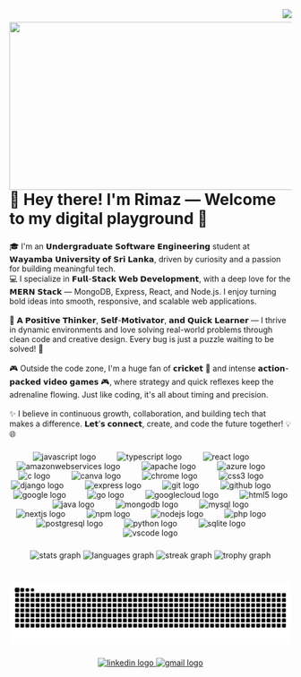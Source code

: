 <img align="right" src="https://visitor-badge.laobi.icu/badge?page_id=MohammadhRimaz.MohammadhRimaz&left_color=black&right_color=orangered&left_text=Viewers"  />

###

<img align="left" width="1024" height="300" src="https://user-images.githubusercontent.com/74038190/241765440-80728820-e06b-4f96-9c9e-9df46f0cc0a5.gif"  />

###

<h1 align="left">👋 Hey there! I'm Rimaz — Welcome to my digital playground 🚀</h1>

###

<p align="left">🎓 I'm an 𝗨𝗻𝗱𝗲𝗿𝗴𝗿𝗮𝗱𝘂𝗮𝘁𝗲 𝗦𝗼𝗳𝘁𝘄𝗮𝗿𝗲 𝗘𝗻𝗴𝗶𝗻𝗲𝗲𝗿𝗶𝗻𝗴 student at 𝗪𝗮𝘆𝗮𝗺𝗯𝗮 𝗨𝗻𝗶𝘃𝗲𝗿𝘀𝗶𝘁𝘆 𝗼𝗳 𝗦𝗿𝗶 𝗟𝗮𝗻𝗸𝗮, driven by curiosity and a passion for building meaningful tech.<br>💻 I specialize in 𝗙𝘂𝗹𝗹-𝗦𝘁𝗮𝗰𝗸 𝗪𝗲𝗯 𝗗𝗲𝘃𝗲𝗹𝗼𝗽𝗺𝗲𝗻𝘁, with a deep love for the 𝗠𝗘𝗥𝗡 𝗦𝘁𝗮𝗰𝗸 — MongoDB, Express, React, and Node.js. I enjoy turning bold ideas into smooth, responsive, and scalable web applications.<br><br>🧠 𝗔 𝗣𝗼𝘀𝗶𝘁𝗶𝘃𝗲 𝗧𝗵𝗶𝗻𝗸𝗲𝗿, 𝗦𝗲𝗹𝗳-𝗠𝗼𝘁𝗶𝘃𝗮𝘁𝗼𝗿, 𝗮𝗻𝗱 𝗤𝘂𝗶𝗰𝗸 𝗟𝗲𝗮𝗿𝗻𝗲𝗿 — I thrive in dynamic environments and love solving real-world problems through clean code and creative design. Every bug is just a puzzle waiting to be solved! 🧩<br><br>🎮 Outside the code zone, I'm a huge fan of 𝗰𝗿𝗶𝗰𝗸𝗲𝘁 🏏 and intense 𝗮𝗰𝘁𝗶𝗼𝗻-𝗽𝗮𝗰𝗸𝗲𝗱 𝘃𝗶𝗱𝗲𝗼 𝗴𝗮𝗺𝗲𝘀 🎮, where strategy and quick reflexes keep the adrenaline flowing. Just like coding, it's all about timing and precision.<br><br>✨ I believe in continuous growth, collaboration, and building tech that makes a difference. 𝗟𝗲𝘁’𝘀 𝗰𝗼𝗻𝗻𝗲𝗰𝘁, create, and code the future together! 💡🌐</p>

###

<p align="left"></p>

###

<p align="left"></p>

###

<div align="center">
  <img src="https://cdn.jsdelivr.net/gh/devicons/devicon/icons/javascript/javascript-original.svg" height="20" alt="javascript logo"  />
  <img width="30" />
  <img src="https://cdn.jsdelivr.net/gh/devicons/devicon/icons/typescript/typescript-original.svg" height="20" alt="typescript logo"  />
  <img width="30" />
  <img src="https://cdn.jsdelivr.net/gh/devicons/devicon/icons/react/react-original.svg" height="20" alt="react logo"  />
  <img width="30" />
  <img src="https://cdn.jsdelivr.net/gh/devicons/devicon/icons/amazonwebservices/amazonwebservices-line-wordmark.svg" height="20" alt="amazonwebservices logo"  />
  <img width="30" />
  <img src="https://cdn.jsdelivr.net/gh/devicons/devicon/icons/apache/apache-original.svg" height="20" alt="apache logo"  />
  <img width="30" />
  <img src="https://cdn.jsdelivr.net/gh/devicons/devicon/icons/azure/azure-original.svg" height="20" alt="azure logo"  />
  <img width="30" />
  <img src="https://cdn.jsdelivr.net/gh/devicons/devicon/icons/c/c-original.svg" height="20" alt="c logo"  />
  <img width="30" />
  <img src="https://cdn.jsdelivr.net/gh/devicons/devicon/icons/canva/canva-original.svg" height="20" alt="canva logo"  />
  <img width="30" />
  <img src="https://cdn.jsdelivr.net/gh/devicons/devicon/icons/chrome/chrome-original.svg" height="20" alt="chrome logo"  />
  <img width="30" />
  <img src="https://cdn.jsdelivr.net/gh/devicons/devicon/icons/css3/css3-original.svg" height="20" alt="css3 logo"  />
  <img width="30" />
  <img src="https://cdn.jsdelivr.net/gh/devicons/devicon/icons/django/django-plain.svg" height="20" alt="django logo"  />
  <img width="30" />
  <img src="https://cdn.jsdelivr.net/gh/devicons/devicon/icons/express/express-original.svg" height="20" alt="express logo"  />
  <img width="30" />
  <img src="https://cdn.jsdelivr.net/gh/devicons/devicon/icons/git/git-original.svg" height="20" alt="git logo"  />
  <img width="30" />
  <img src="https://cdn.jsdelivr.net/gh/devicons/devicon/icons/github/github-original.svg" height="20" alt="github logo"  />
  <img width="30" />
  <img src="https://cdn.jsdelivr.net/gh/devicons/devicon/icons/google/google-original.svg" height="20" alt="google logo"  />
  <img width="30" />
  <img src="https://cdn.jsdelivr.net/gh/devicons/devicon/icons/go/go-original.svg" height="20" alt="go logo"  />
  <img width="30" />
  <img src="https://cdn.jsdelivr.net/gh/devicons/devicon/icons/googlecloud/googlecloud-original.svg" height="20" alt="googlecloud logo"  />
  <img width="30" />
  <img src="https://cdn.jsdelivr.net/gh/devicons/devicon/icons/html5/html5-original.svg" height="20" alt="html5 logo"  />
  <img width="30" />
  <img src="https://cdn.jsdelivr.net/gh/devicons/devicon/icons/java/java-original.svg" height="20" alt="java logo"  />
  <img width="30" />
  <img src="https://cdn.jsdelivr.net/gh/devicons/devicon/icons/mongodb/mongodb-original.svg" height="20" alt="mongodb logo"  />
  <img width="30" />
  <img src="https://cdn.jsdelivr.net/gh/devicons/devicon/icons/mysql/mysql-original.svg" height="20" alt="mysql logo"  />
  <img width="30" />
  <img src="https://cdn.jsdelivr.net/gh/devicons/devicon/icons/nextjs/nextjs-original.svg" height="20" alt="nextjs logo"  />
  <img width="30" />
  <img src="https://cdn.jsdelivr.net/gh/devicons/devicon/icons/npm/npm-original-wordmark.svg" height="20" alt="npm logo"  />
  <img width="30" />
  <img src="https://cdn.jsdelivr.net/gh/devicons/devicon/icons/nodejs/nodejs-original.svg" height="20" alt="nodejs logo"  />
  <img width="30" />
  <img src="https://cdn.jsdelivr.net/gh/devicons/devicon/icons/php/php-original.svg" height="20" alt="php logo"  />
  <img width="30" />
  <img src="https://cdn.jsdelivr.net/gh/devicons/devicon/icons/postgresql/postgresql-original.svg" height="20" alt="postgresql logo"  />
  <img width="30" />
  <img src="https://cdn.jsdelivr.net/gh/devicons/devicon/icons/python/python-original.svg" height="20" alt="python logo"  />
  <img width="30" />
  <img src="https://cdn.jsdelivr.net/gh/devicons/devicon/icons/sqlite/sqlite-original.svg" height="20" alt="sqlite logo"  />
  <img width="30" />
  <img src="https://cdn.jsdelivr.net/gh/devicons/devicon/icons/vscode/vscode-original.svg" height="20" alt="vscode logo"  />
</div>

###

<div align="center">
  <img src="https://github-readme-stats.vercel.app/api?username=MohammadhRimaz&hide_title=false&hide_rank=false&show_icons=true&include_all_commits=true&count_private=true&disable_animations=false&theme=dracula&locale=en&hide_border=false&order=1" height="150" alt="stats graph"  />
  <img src="https://github-readme-stats.vercel.app/api/top-langs?username=MohammadhRimaz&locale=en&hide_title=false&layout=compact&card_width=320&langs_count=7&theme=tokyonight&hide_border=false&order=2" height="150" alt="languages graph"  />
  <img src="https://streak-stats.demolab.com?user=MohammadhRimaz&locale=en&mode=daily&theme=dracula&hide_border=false&border_radius=5&order=3" height="150" alt="streak graph"  />
  <img src="https://github-profile-trophy.vercel.app?username=MohammadhRimaz&theme=dracula&column=-1&row=1&margin-w=8&margin-h=8&no-bg=false&no-frame=false&order=4" height="150" alt="trophy graph"  />
</div>

###

<br clear="both">

<img src="https://raw.githubusercontent.com/MohammadhRimaz/MohammadhRimaz/output/snake.svg" alt="Snake animation" />

###

<div align="center">
  <a href="https://www.linkedin.com/in/mohammadh-rimaz-28673327b" target="_blank">
    <img src="https://raw.githubusercontent.com/maurodesouza/profile-readme-generator/master/src/assets/icons/social/linkedin/default.svg" width="50" height="20" alt="linkedin logo"  />
  </a>
  <a href="https://mohammadhrimaz@gmail.com" target="_blank">
    <img src="https://raw.githubusercontent.com/maurodesouza/profile-readme-generator/master/src/assets/icons/social/gmail/default.svg" width="50" height="20" alt="gmail logo"  />
  </a>
</div>

###
